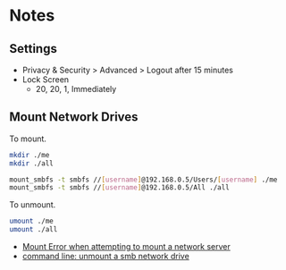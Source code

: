 # Notes

## Settings

- Privacy & Security > Advanced > Logout after 15 minutes
- Lock Screen
  - 20, 20, 1, Immediately

## Mount Network Drives

To mount.

```bash
mkdir ./me
mkdir ./all

mount_smbfs -t smbfs //[username]@192.168.0.5/Users/[username] ./me
mount_smbfs -t smbfs //[username]@192.168.0.5/All ./all
```

To unmount.

```bash
umount ./me
umount ./all
```



- [Mount Error when attempting to mount a network server](https://apple.stackexchange.com/questions/129753/mount-error-when-attempting-to-mount-a-network-server)
- [command line: unmount a smb network drive](https://apple.stackexchange.com/questions/256209/command-line-unmount-a-smb-network-drive)

